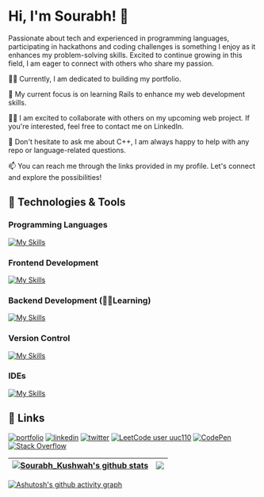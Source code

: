 
# Hi, I'm Sourabh! 👋

Passionate about tech and experienced in programming languages, participating in hackathons and coding challenges is something I enjoy as it enhances my problem-solving skills. Excited to continue growing in this field, I am eager to connect with others who share my passion.


👩‍💻 Currently, I am dedicated to building my portfolio.

🧠 My current focus is on learning Rails to enhance my web development skills.

👯‍♀️ I am excited to collaborate with others on my upcoming web project. If you're interested, feel free to contact me on LinkedIn.

💬 Don't hesitate to ask me about C++, I am always happy to help with any repo or language-related questions.

📫 You can reach me through the links provided in my profile. Let's connect and explore the possibilities!

## 🔧 Technologies & Tools

### Programming Languages
[![My Skills](https://skillicons.dev/icons?i=cpp,java,python,ruby)](https://skillicons.dev)
### Frontend Development
[![My Skills](https://skillicons.dev/icons?i=html,css,js)](https://skillicons.dev)
### Backend Development (🧑‍💻Learning)
[![My Skills](https://skillicons.dev/icons?i=postgres,rails)](https://skillicons.dev)
### Version Control
[![My Skills](https://skillicons.dev/icons?i=git)](https://skillicons.dev)
### IDEs
[![My Skills](https://skillicons.dev/icons?i=vscode,clion)](https://skillicons.dev)





## 🔗 Links
[![portfolio](https://img.shields.io/badge/my_portfolio-000?style=for-the-badge&logo=ko-fi&logoColor=white)](https://sourabh.kushwah.net/) [![linkedin](https://img.shields.io/badge/linkedin-0A66C2?style=for-the-badge&logo=linkedin&logoColor=white)](https://www.linkedin.com/in/sourabhk110/) [![twitter](https://img.shields.io/badge/twitter-1DA1F2?style=for-the-badge&logo=twitter&logoColor=white)](https://twitter.com/STG_Sourabh) [![LeetCode user uuc110](https://img.shields.io/badge/dynamic/json?style=for-the-badge&labelColor=black&color=%23ffa116&label=Solved&query=solvedOverTotal&url=https%3A%2F%2Fleetcode-badge.vercel.app%2Fapi%2Fusers%2Fuuc110&logo=leetcode&logoColor=yellow)](https://leetcode.com/uuc110/)
[![CodePen](https://img.shields.io/badge/Codepen-000000?style=for-the-badge&logo=codepen&logoColor=white)](https://codepen.io/uuc110)
[![Stack Overflow](https://img.shields.io/badge/-Stackoverflow-FE7A16?style=for-the-badge&logo=stack-overflow&logoColor=white)](https://stackoverflow.com/users/16559153/uuc110?tab=profile)

| <a href="https://github.com/anuraghazra/github-readme-stats"><img align="center" src="https://github-readme-stats.vercel.app/api?username=uuc110&show_icons=true&include_all_commits=true&theme=buefy&hide_border=true" alt="Sourabh_Kushwah's github stats" /></a> | <a href="https://github.com/anuraghazra/github-readme-stats"><img align="center" src="https://github-readme-stats.vercel.app/api/top-langs/?username=uuc110&layout=compact&theme=buefy&hide_border=true" /></a> |
|---------------------------------------------------------------------------------------------------------------------------------------------------------------------------------------------------------------------------------------------------------------------|-----------------------------------------------------------------------------------------------------------------------------------------------------------------------------------------------------------------|

[![Ashutosh's github activity graph](https://github-readme-activity-graph.cyclic.app/graph?username=uuc110&bg_color=000000&color=9e4c98&line=7a0ec7&point=b5179e&area=true&hide_border=true)](https://github.com/ashutosh00710/github-readme-activity-graph)
